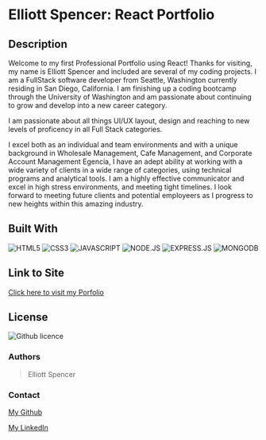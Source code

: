 # Elliott Spencer: React Portfolio

## Description

Welcome to my first Professional Portfolio using React! Thanks for visiting, my name is Elliott Spencer and included are several of my coding projects. I am a FullStack software developer from Seattle, Washington currently residing in San Diego, California. I am finishing up a coding bootcamp through the University of Washington and am passionate about continuing to grow and develop into a new career category.

I am passionate about all things UI/UX layout, design and reaching to new levels of proficency in all Full Stack categories. 

I excel both as an individual and team environments and  with a unique background in Wholesale Management, Cafe Management, and Corporate Account Management Egencia, I have an adept ability at working with a wide variety of clients in a wide range of categories, using technical programs and analytical tools. I am a highly effective communicator and excel in high stress environments, and meeting tight timelines. I look forward to meeting future clients and potential employeers as I progress to new heights within this amazing industry.

## Built With

![HTML5](https://img.shields.io/badge/HTML5-E34F26?style=for-the-badge&logo=html5&logoColor=white)
![CSS3](https://img.shields.io/badge/CSS3-1572B6?style=for-the-badge&logo=css3&logoColor=white)
![JAVASCRIPT](https://img.shields.io/badge/JavaScript-323330?style=for-the-badge&logo=javascript&logoColor=F7DF1E)
![NODE.JS](https://img.shields.io/badge/Node.js-43853D?style=for-the-badge&logo=node.js&logoColor=white)
![EXPRESS.JS](https://img.shields.io/badge/Express.js-20232A?style=for-the-badge&logo=express&logoColor=61DAFB)
![MONGODB](https://img.shields.io/badge/MongoDB-430098?style=for-the-badge&logo=mongodb&logoColor=white)


## Link to Site

[Click here to visit my Porfolio](https://spencee1315.github.io/React-Portfolio/)


## License 
![Github licence](http://img.shields.io/badge/license-MIT-blue.svg)

### Authors

> Elliott Spencer

### Contact

[My Github](https://github.com/spencee1315)

[My LinkedIn](https://www.linkedin.com/in/elliott-spencer-886a9818/)
